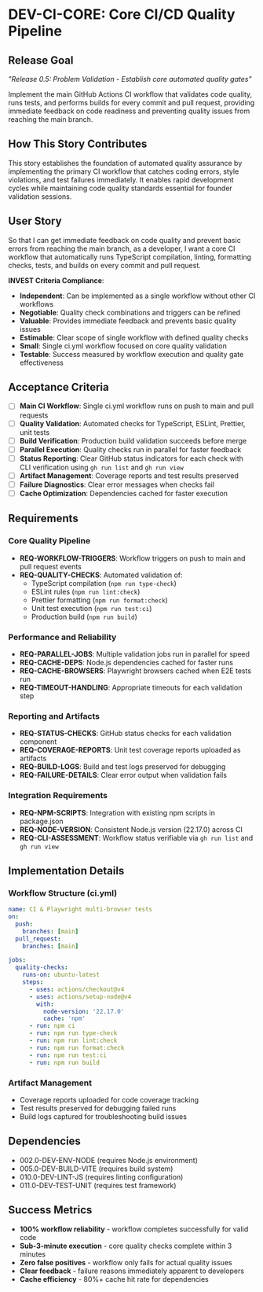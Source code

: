 # DEV-CI-CORE: Core CI/CD Quality Pipeline

## Release Goal

_"Release 0.5: Problem Validation - Establish core automated quality gates"_

Implement the main GitHub Actions CI workflow that validates code quality, runs tests, and performs builds for every commit and pull request, providing immediate feedback on code readiness and preventing quality issues from reaching the main branch.

## How This Story Contributes

This story establishes the foundation of automated quality assurance by implementing the primary CI workflow that catches coding errors, style violations, and test failures immediately. It enables rapid development cycles while maintaining code quality standards essential for founder validation sessions.

## User Story

So that I can get immediate feedback on code quality and prevent basic errors from reaching the main branch, as a developer, I want a core CI workflow that automatically runs TypeScript compilation, linting, formatting checks, tests, and builds on every commit and pull request.

**INVEST Criteria Compliance**:

- **Independent**: Can be implemented as a single workflow without other CI workflows
- **Negotiable**: Quality check combinations and triggers can be refined
- **Valuable**: Provides immediate feedback and prevents basic quality issues
- **Estimable**: Clear scope of single workflow with defined quality checks
- **Small**: Single ci.yml workflow focused on core quality validation
- **Testable**: Success measured by workflow execution and quality gate effectiveness

## Acceptance Criteria

- [ ] **Main CI Workflow**: Single ci.yml workflow runs on push to main and pull requests
- [ ] **Quality Validation**: Automated checks for TypeScript, ESLint, Prettier, unit tests
- [ ] **Build Verification**: Production build validation succeeds before merge
- [ ] **Parallel Execution**: Quality checks run in parallel for faster feedback
- [ ] **Status Reporting**: Clear GitHub status indicators for each check with CLI verification using `gh run list` and `gh run view`
- [ ] **Artifact Management**: Coverage reports and test results preserved
- [ ] **Failure Diagnostics**: Clear error messages when checks fail
- [ ] **Cache Optimization**: Dependencies cached for faster execution

## Requirements

### Core Quality Pipeline

- **REQ-WORKFLOW-TRIGGERS**: Workflow triggers on push to main and pull request events
- **REQ-QUALITY-CHECKS**: Automated validation of:
  - TypeScript compilation (`npm run type-check`)
  - ESLint rules (`npm run lint:check`)
  - Prettier formatting (`npm run format:check`)
  - Unit test execution (`npm run test:ci`)
  - Production build (`npm run build`)

### Performance and Reliability

- **REQ-PARALLEL-JOBS**: Multiple validation jobs run in parallel for speed
- **REQ-CACHE-DEPS**: Node.js dependencies cached for faster runs
- **REQ-CACHE-BROWSERS**: Playwright browsers cached when E2E tests run
- **REQ-TIMEOUT-HANDLING**: Appropriate timeouts for each validation step

### Reporting and Artifacts

- **REQ-STATUS-CHECKS**: GitHub status checks for each validation component
- **REQ-COVERAGE-REPORTS**: Unit test coverage reports uploaded as artifacts
- **REQ-BUILD-LOGS**: Build and test logs preserved for debugging
- **REQ-FAILURE-DETAILS**: Clear error output when validation fails

### Integration Requirements

- **REQ-NPM-SCRIPTS**: Integration with existing npm scripts in package.json
- **REQ-NODE-VERSION**: Consistent Node.js version (22.17.0) across CI
- **REQ-CLI-ASSESSMENT**: Workflow status verifiable via `gh run list` and `gh run view`

## Implementation Details

### Workflow Structure (ci.yml)

```yaml
name: CI & Playwright multi-browser tests
on:
  push:
    branches: [main]
  pull_request:
    branches: [main]

jobs:
  quality-checks:
    runs-on: ubuntu-latest
    steps:
      - uses: actions/checkout@v4
      - uses: actions/setup-node@v4
        with:
          node-version: '22.17.0'
          cache: 'npm'
      - run: npm ci
      - run: npm run type-check
      - run: npm run lint:check
      - run: npm run format:check
      - run: npm run test:ci
      - run: npm run build
```

### Artifact Management

- Coverage reports uploaded for code coverage tracking
- Test results preserved for debugging failed runs
- Build logs captured for troubleshooting build issues

## Dependencies

- 002.0-DEV-ENV-NODE (requires Node.js environment)
- 005.0-DEV-BUILD-VITE (requires build system)
- 010.0-DEV-LINT-JS (requires linting configuration)
- 011.0-DEV-TEST-UNIT (requires test framework)

## Success Metrics

- **100% workflow reliability** - workflow completes successfully for valid code
- **Sub-3-minute execution** - core quality checks complete within 3 minutes
- **Zero false positives** - workflow only fails for actual quality issues
- **Clear feedback** - failure reasons immediately apparent to developers
- **Cache efficiency** - 80%+ cache hit rate for dependencies
